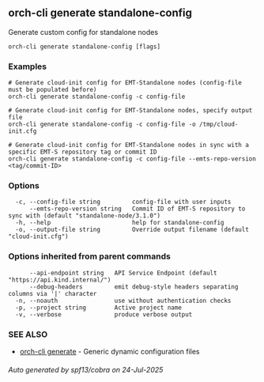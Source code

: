 ## orch-cli generate standalone-config

Generate custom config for standalone nodes

```
orch-cli generate standalone-config [flags]
```

### Examples

```
# Generate cloud-init config for EMT-Standalone nodes (config-file must be populated before)
orch-cli generate standalone-config -c config-file 

# Generate cloud-init config for EMT-Standalone nodes, specify output file
orch-cli generate standalone-config -c config-file -o /tmp/cloud-init.cfg

# Generate cloud-init config for EMT-Standalone nodes in sync with a specific EMT-S repository tag or commit ID
orch-cli generate standalone-config -c config-file --emts-repo-version <tag/commit-ID>

```

### Options

```
  -c, --config-file string         config-file with user inputs
      --emts-repo-version string   Commit ID of EMT-S repository to sync with (default "standalone-node/3.1.0")
  -h, --help                       help for standalone-config
  -o, --output-file string         Override output filename (default "cloud-init.cfg")
```

### Options inherited from parent commands

```
      --api-endpoint string   API Service Endpoint (default "https://api.kind.internal/")
      --debug-headers         emit debug-style headers separating columns via '|' character
  -n, --noauth                use without authentication checks
  -p, --project string        Active project name
  -v, --verbose               produce verbose output
```

### SEE ALSO

* [orch-cli generate](orch-cli_generate.md)	 - Generic dynamic configuration files

###### Auto generated by spf13/cobra on 24-Jul-2025
